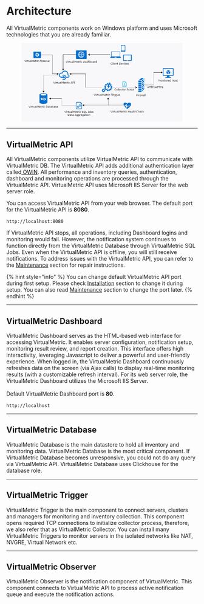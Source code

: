 # Architecture

All VirtualMetric components work on Windows platform and uses Microsoft technologies that you are already familiar.

<figure><img src="../.gitbook/assets/image (200).png" alt=""><figcaption></figcaption></figure>

***

## **VirtualMetric API**

All VirtualMetric components utilize VirtualMetric API to communicate with VirtualMetric DB. The VirtualMetric API adds additional authentication layer called[ OWIN](https://github.com/owin/owin/wiki/FAQ#what-is-owin). All performance and inventory queries, authentication, dashboard and monitoring operations are processed through the VirtualMetric API. VirtualMetric API uses Microsoft IIS Server for the web server role.

You can access VirtualMetric API from your web browser. The default port for the VirtualMetric API is **8080**.

```
http://localhost:8080
```

If VirtualMetric API stops, all operations, including Dashboard logins and monitoring would fail. However, the notification system continues to function directly from the VirtualMetric Database through VirtualMetric SQL Jobs. Even when the VirtualMetric API is offline, you will still receive notifications. To address issues with the VirtualMetric API, you can refer to the [Maintenance](../installation/maintenance.md) section for repair instructions.

{% hint style="info" %}
You can change default VirtualMetric API port during first setup. Please check [Installation](broken-reference) section to change it during setup. You can also read [Maintenance](../installation/maintenance.md) section to change the port later.
{% endhint %}

***

## VirtualMetric Dashboard

VirtualMetric Dashboard serves as the HTML-based web interface for accessing VirtualMetric. It enables server configuration, notification setup, monitoring result review, and report creation. This interface offers high interactivity, leveraging Javascript to deliver a powerful and user-friendly experience. When logged in, the VirtualMetric Dashboard continuously refreshes data on the screen (via Ajax calls) to display real-time monitoring results (with a customizable refresh interval). For its web server role, the VirtualMetric Dashboard utilizes the Microsoft IIS Server.\
\
Default VirtualMetric Dashboard port is **80**.

```markup
http://localhost
```

***

## **VirtualMetric Database**

VirtualMetric Database is the main datastore to hold all inventory and monitoring data. VirtualMetric Database is the most critical component. If VirtualMetric Database becomes unresponsive, you could not do any query via VirtualMetric API. VirtualMetric Database uses Clickhouse for the database role.

***

## **VirtualMetric Trigger**

VirtualMetric Trigger is the main component to connect servers, clusters and managers for monitoring and inventory collection. This component opens required TCP connections to initialize collector process, therefore, we also refer that as VirtualMetric Collector. You can install many VirtualMetric Triggers to monitor servers in the isolated networks like NAT, NVGRE, Virtual Network etc.

***

## **VirtualMetric Observer**

VirtualMetric Observer is the notification component of VirtualMetric. This component connects to VirtualMetric API to process active notification queue and execute the notification actions.
